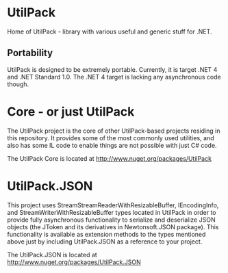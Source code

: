 # UtilPack
Home of UtilPack - library with various useful and generic stuff for .NET.

## Portability
UtilPack is designed to be extremely portable.
Currently, it is target .NET 4 and .NET Standard 1.0.
The .NET 4 target is lacking any asynchronous code though.

# Core - or just UtilPack
The UtilPack project is the core of other UtilPack-based projects residing in this repository.
It provides some of the most commonly used utilities, and also has some IL code to enable things are not possible with just C# code.

The UtilPack Core is located at http://www.nuget.org/packages/UtilPack

# UtilPack.JSON
This project uses StreamStreamReaderWithResizableBuffer, IEncodingInfo, and StreamWriterWithResizableBuffer types located in UtilPack in order to provide fully asynchronous functionality to serialize and deserialize JSON objects (the JToken and its derivatives in Newtonsoft.JSON package).
This functionality is available as extension methods to the types mentioned above just by including UtilPack.JSON as a reference to your project.

The UtilPack.JSON is located at http://www.nuget.org/packages/UtilPack.JSON